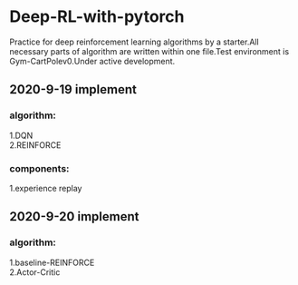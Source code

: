 # Deep-RL-with-pytorch
Practice for deep reinforcement learning algorithms by a starter.All necessary parts of algorithm are written within one file.Test environment is Gym-CartPolev0.Under active development.
## 2020-9-19 implement
### algorithm:  
  1.DQN  
  2.REINFORCE 
### components:  
1.experience replay
## 2020-9-20 implement
### algorithm:
  1.baseline-REINFORCE  
  2.Actor-Critic
